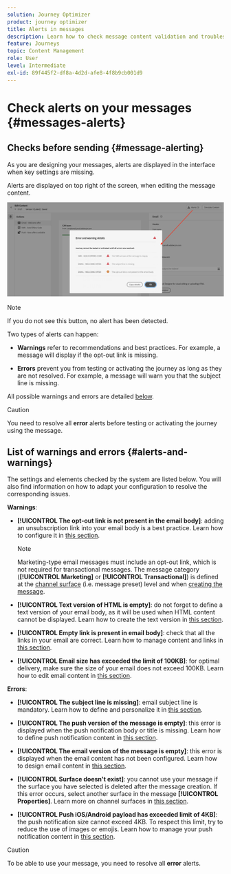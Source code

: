 ```yaml
---
solution: Journey Optimizer
product: journey optimizer
title: Alerts in messages
description: Learn how to check message content validation and troubleshoot
feature: Journeys
topic: Content Management
role: User
level: Intermediate
exl-id: 89f445f2-df8a-4d2d-afe8-4f8b9cb001d9
---
```

# Check alerts on your messages {#messages-alerts}

## Checks before sending {#message-alerting}

As you are designing your messages, alerts are displayed in the interface when key settings are missing.

Alerts are displayed on top right of the screen, when editing the message content.

![](assets/alerts-details.png)

>[!NOTE]
>
>If you do not see this button, no alert has been detected.

Two types of alerts can happen:

* **Warnings** refer to recommendations and best practices. For example, a message will display if the opt-out link is missing.

* **Errors** prevent you from testing or activating the journey as long as they are not resolved. For example, a message will warn you that the subject line is missing.

All possible warnings and errors are detailed [below](#alerts-and-warnings).

>[!CAUTION]
>
> You need to resolve all **error** alerts before testing or activating the journey using the message.

## List of warnings and errors {#alerts-and-warnings}

The settings and elements checked by the system are listed below. You will also find information on how to adapt your configuration to resolve the corresponding issues.

**Warnings**:

* **[!UICONTROL The opt-out link is not present in the email body]**: adding an unsubscription link into your email body is a best practice. Learn how to configure it in [this section](../privacy/opt-out.md#opt-out-management).

    >[!NOTE]
    >
    >Marketing-type email messages must include an opt-out link, which is not required for transactional messages. The message category (**[!UICONTROL Marketing]** or **[!UICONTROL Transactional]**) is defined at the [channel surface](../configuration/channel-surfaces.md#email-type) (i.e. message preset) level and when [creating the message](get-started-content.md#create-new-message).

* **[!UICONTROL Text version of HTML is empty]**: do not forget to define a text version of your email body, as it will be used when HTML content cannot be displayed. Learn how to create the text version in [this section](../email/text-version-email.md).

* **[!UICONTROL Empty link is present in email body]**: check that all the links in your email are correct. Learn how to manage content and links in [this section](../email/create-email-content.md).

* **[!UICONTROL Email size has exceeded the limit of 100KB]**: for optimal delivery, make sure the size of your email does not exceed 100KB. Learn how to edit email content in [this section](../email/create-email-content.md).

**Errors**:

* **[!UICONTROL The subject line is missing]**: email subject line is mandatory. Learn how to define and personalize it in [this section](../email/create-email.md).

    <!--HTML is empty when Amp HTML is present-->

* **[!UICONTROL The push version of the message is empty]**: this error is displayed when the push notification body or title is missing. Learn how to define push notification content in [this section](../push/create-push.md).

* **[!UICONTROL The email version of the message is empty]**: this error is displayed when the email content has not been configured. Learn how to design email content in [this section](../email/design-emails.md).

* **[!UICONTROL Surface doesn't exist]**: you cannot use your message if the surface you have selected is deleted after the message creation. If this error occurs, select another surface in the message **[!UICONTROL Properties]**. Learn more on channel surfaces in [this section](../configuration/channel-surfaces.md).

* **[!UICONTROL Push iOS/Android payload has exceeded limit of 4KB]**: the push notification size cannot exceed 4KB. To respect this limit, try to reduce the use of images or emojis. Learn how to manage your push notification content in [this section](../push/create-push.md).

>[!CAUTION]
>
> To be able to use your message, you need to resolve all **error** alerts.

<!--Other issues can stop publication such as:
* The push notification title is empty-->

